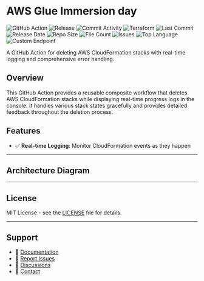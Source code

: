 # AWS Glue Immersion day

![GitHub Action](https://img.shields.io/badge/GitHub-Action-blue?logo=github)&nbsp;![Release](https://github.com/subhamay-bhattacharyya/0203-glue-tf/actions/workflows/release.yaml/badge.svg)&nbsp;![Commit Activity](https://img.shields.io/github/commit-activity/t/subhamay-bhattacharyya/0203-glue-tf)&nbsp;![Terraform](https://img.shields.io/badge/AWS-Terraform-orange?logo=amazonaws)&nbsp;![Last Commit](https://img.shields.io/github/last-commit/subhamay-bhattacharyya/0203-glue-tf)&nbsp;![Release Date](https://img.shields.io/github/release-date/subhamay-bhattacharyya/0203-glue-tf)&nbsp;![Repo Size](https://img.shields.io/github/repo-size/subhamay-bhattacharyya/0203-glue-tf)&nbsp;![File Count](https://img.shields.io/github/directory-file-count/subhamay-bhattacharyya/0203-glue-tf)&nbsp;![Issues](https://img.shields.io/github/issues/subhamay-bhattacharyya/0203-glue-tf)&nbsp;![Top Language](https://img.shields.io/github/languages/top/subhamay-bhattacharyya/0203-glue-tf)&nbsp;![Custom Endpoint](https://img.shields.io/endpoint?url=https://gist.githubusercontent.com/bsubhamay/804be7fc3ab92f8c588c1ea69dd69120/raw/0203-glue-tf.json?)


A GitHub Action for deleting AWS CloudFormation stacks with real-time logging and comprehensive error handling.

## Overview

This GitHub Action provides a reusable composite workflow that deletes AWS CloudFormation stacks while displaying real-time progress logs in the console. It handles various stack states gracefully and provides detailed feedback throughout the deletion process.

## Features

- ✅ **Real-time Logging**: Monitor CloudFormation events as they happen

---

## Architecture Diagram


---

## License

MIT License - see the [LICENSE](LICENSE) file for details.

---

## Support

- 📖 [Documentation](https://github.com/subhamay-bhattacharyya/0203-glue-tf/wiki)
- 🐛 [Report Issues](https://github.com/subhamay-bhattacharyya/0203-glue-tf/issues)
- 💬 [Discussions](https://github.com/subhamay-bhattacharyya/0203-glue-tf/discussions)
- 📧 [Contact](mailto:support@subhamay.aws@gmail.com)